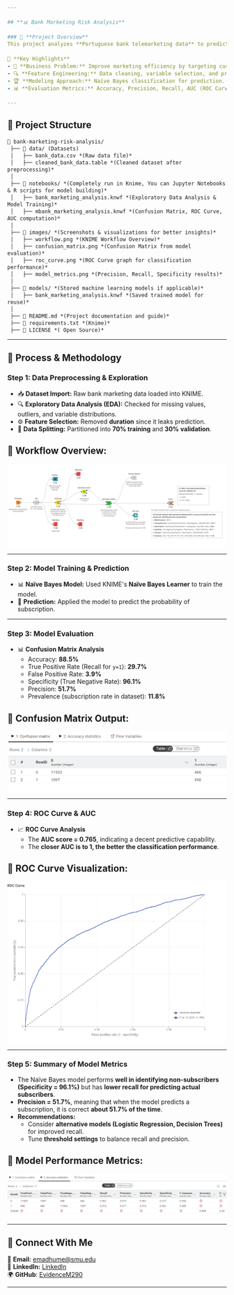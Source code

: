 ```yaml
---

## **📊 Bank Marketing Risk Analysis**

### 🚀 **Project Overview**
This project analyzes **Portuguese bank telemarketing data** to predict whether customers will subscribe to a term deposit. The dataset contains customer demographics, campaign details, and previous interactions. Using a **Naïve Bayes model**, we aim to classify potential subscribers based on key predictors.  

📌 **Key Highlights**
- 🏦 **Business Problem:** Improve marketing efficiency by targeting customers likely to subscribe.  
- 🔍 **Feature Engineering:** Data cleaning, variable selection, and preprocessing.  
- 🏆 **Modeling Approach:** Naïve Bayes classification for prediction.  
- 📊 **Evaluation Metrics:** Accuracy, Precision, Recall, AUC (ROC Curve).  

---
```


## **📂 Project Structure**
```
📂 bank-marketing-risk-analysis/
 ├── 📂 data/ (Datasets)
 │   ├── bank_data.csv *(Raw data file)*
 │   ├── cleaned_bank_data.table *(Cleaned dataset after preprocessing)*
 │  
 ├── 📂 notebooks/ *(Completely run in Knime, You can Jupyter Notebooks & R scripts for model building)*
 │   ├── bank_marketing_analysis.knwf *(Exploratory Data Analysis & Model Training)*
 │   ├── mbank_marketing_analysis.knwf *(Confusion Matrix, ROC Curve, AUC computation)*
 │  
 ├── 📂 images/ *(Screenshots & visualizations for better insights)*
 │   ├── workflow.png *(KNIME Workflow Overview)*
 │   ├── confusion_matrix.png *(Confusion Matrix from model evaluation)*
 │   ├── roc_curve.png *(ROC Curve graph for classification performance)*
 │   ├── model_metrics.png *(Precision, Recall, Specificity results)*
 │  
 ├── 📂 models/ *(Stored machine learning models if applicable)*
 │   ├── bank_marketing_analysis.knwf *(Saved trained model for reuse)*
 │  
 ├── 📜 README.md *(Project documentation and guide)*
 ├── 📜 requirements.txt *(Knime)*
 ├── 📜 LICENSE *( Open Source)*
```

---

## **📌 Process & Methodology**
### **Step 1: Data Preprocessing & Exploration**
- 📥 **Dataset Import:** Raw bank marketing data loaded into KNIME.
- 🔍 **Exploratory Data Analysis (EDA):** Checked for missing values, outliers, and variable distributions.
- ⚙️ **Feature Selection:** Removed **duration** since it leaks prediction.
- 🔄 **Data Splitting:** Partitioned into **70% training** and **30% validation**.

## 📌 Workflow Overview:
![Workflow](https://raw.githubusercontent.com/EvidenceM290/-Bank-Marketing-Risk-Analysis/main/images/Model%20Flow.png)

---

### **Step 2: Model Training & Prediction**
- 📊 **Naïve Bayes Model:** Used KNIME's **Naïve Bayes Learner** to train the model.
- 🔢 **Prediction:** Applied the model to predict the probability of subscription.

---

### **Step 3: Model Evaluation**
- 📊 **Confusion Matrix Analysis**
  - Accuracy: **88.5%**
  - True Positive Rate (Recall for `y=1`): **29.7%**
  - False Positive Rate: **3.9%**
  - Specificity (True Negative Rate): **96.1%**
  - Precision: **51.7%**
  - Prevalence (subscription rate in dataset): **11.8%**

## 📌 Confusion Matrix Output:
![Confusion Matrix](https://raw.githubusercontent.com/EvidenceM290/-Bank-Marketing-Risk-Analysis/main/images/Confusion%20Matrix%20from%20model%20evaluation.png)


---

### **Step 4: ROC Curve & AUC**
- 📈 **ROC Curve Analysis**  
  - The **AUC score = 0.765**, indicating a decent predictive capability.  
  - The **closer AUC is to 1, the better the classification performance**.

## 📌 ROC Curve Visualization:
![ROC Curve](https://raw.githubusercontent.com/EvidenceM290/-Bank-Marketing-Risk-Analysis/main/images/ROC%20Curve%20graph%20for%20classification%20performance.png)

---

### **Step 5: Summary of Model Metrics**
- The Naïve Bayes model performs **well in identifying non-subscribers (Specificity = 96.1%)** but has **lower recall for predicting actual subscribers**.
- **Precision = 51.7%**, meaning that when the model predicts a subscription, it is correct **about 51.7% of the time**.
- **Recommendations:**
  - Consider **alternative models (Logistic Regression, Decision Trees)** for improved recall.
  - Tune **threshold settings** to balance recall and precision.

## 📌 Model Performance Metrics:
![Model Metrics](https://raw.githubusercontent.com/EvidenceM290/-Bank-Marketing-Risk-Analysis/main/images/Model%20Metrics.png)

---

## 📩 **Connect With Me**
📧 **Email:** emadhume@smu.edu  
🔗 **LinkedIn:** [LinkedIn](https://www.linkedin.com/in/evidence-madhume-874540204/)  
🌍 **GitHub**: [EvidenceM290](https://github.com/EvidenceM290)  

---

